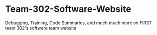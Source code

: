 # Team-302-Software-Website
Debugging, Training, Code Summaries, and much much more on FIRST team 302's software team website
